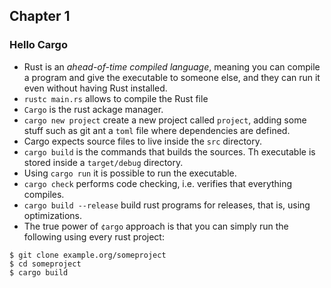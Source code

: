 ## Chapter 1

### Hello Cargo

- Rust is an _ahead-of-time compiled language_, meaning you can compile a program and give the executable to someone else, and they can run it even without having Rust installed.
- `rustc main.rs` allows to compile the Rust file
- `Cargo` is the rust ackage manager.
- `cargo new project` create a new project called `project`, adding some stuff such as git ant a `toml` file where dependencies are defined.
- Cargo expects source files to live inside the `src` directory.
- `cargo build` is the commands that builds the sources. Th executable is stored inside a `target/debug` directory.
- Using `cargo run` it is possible to run the executable.
- `cargo check` performs code checking, i.e. verifies that everything compiles.
- `cargo build --release` build rust programs for releases, that is, using optimizations.
- The true power of `¢argo` approach is that you can simply run the following using every rust project:

```
$ git clone example.org/someproject
$ cd someproject
$ cargo build
```
